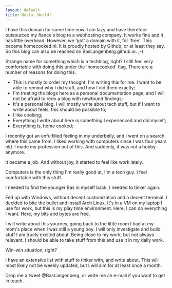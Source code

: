 ```yaml
---
layout: default
title: Hello, World!
---
```


I have this domain for some time now. I am lazy and have therefore outsourced my fiance's blog to a webhosting company. It works fine and it has little overhead. However, we 'got' a domain with it, for 'free'. This became homecooked.nl. It is proudly hosted by Github, or at least they say. So this blog can also be reached on BasLangenberg.github.io. ;-)

Strange name for something which is a techblog, right? I still feel very comfortable with doing this under the 'homecooked' flag. There are a number of reasons for doing this.

- This is mostly to order my thought, I'm writing this for me. I want to be able to remind why I did stuff, and how I did them exactly;
- I'm treating the blogs here as a personal documentation page, and I will not be afraid to redo a blog with newfound findings;
- It's a personal blog. I will mostly write about tech stuff, but if I want to write about feels, this should be possible to;
- I like cooking;
- Everything I write about here is something I experienced and did myself;
- Everything is, home cooked;

I recently got an unfulfilled feeling in my underbelly, and I went on a search where this came from. I liked working with computers since I was four years old. I made my profession out of this. And suddenly, it was not a hobby anymore.

It became a job. And without joy, it started to feel like work lately.

Computers is the only thing I'm really good at, I'm a tech guy. I feel comfortable with this stuff.

I needed to find the younger Bas in myself back, I needed to tinker again.

Fed up with Windows, without decent customization and a decent terminal. I decided to bite the bullet and install Arch Linux. It's in a VM on my laptop I use for work, but this is my play time environment. Here, I can do everything I want. Here, my bits and bytes are free.

I will write about this yourney, going back to the little room I had at my mom's place when I was still a young boy. I will only investigate and build stuff I am truely excited about. Being close to my work, but not always relevant, I should be able to take stuff from this and use it in my daily work.

Win-win situation, right?

I have an extensive list with stuff to tinker with, and write about. This will most likely not be weekly updated, but I will aim for at least once a month.

Drop me a tweet @BasLangenberg, or write me an e-mail if you want to get in touch.
